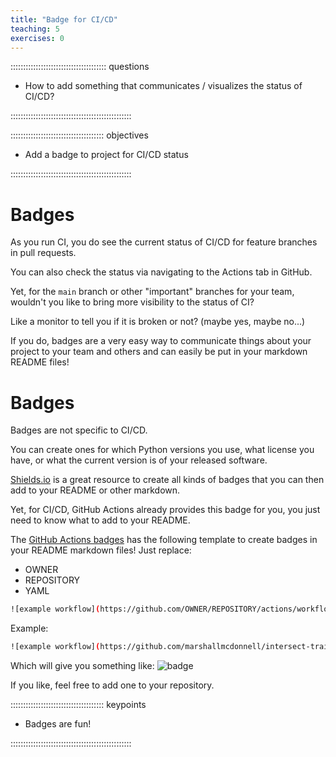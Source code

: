 ```yaml
---
title: "Badge for CI/CD"
teaching: 5
exercises: 0
---
```


:::::::::::::::::::::::::::::::::::::: questions 

   - How to add something that communicates / visualizes the status of CI/CD?

::::::::::::::::::::::::::::::::::::::::::::::::

::::::::::::::::::::::::::::::::::::: objectives

  - Add a badge to project for CI/CD status


::::::::::::::::::::::::::::::::::::::::::::::::



# Badges

As you run CI, you do see the current status of CI/CD for feature branches in pull requests.

You can also check the status via navigating to the Actions tab in GitHub.

Yet, for the `main` branch or other "important" branches for your team,
wouldn't you like to bring more visibility to the status of CI?

Like a monitor to tell you if it is broken or not? (maybe yes, maybe no...)

If you do, badges are a very easy way to communicate things about your project to your team and others and can easily be put in your markdown README files!

# Badges

Badges are not specific to CI/CD.

You can create ones for which Python versions you use, what license you have, or what the current version is of your released software.

[Shields.io][shields] is a great resource to create all kinds of badges that you can then add to your README or other markdown.

Yet, for CI/CD, GitHub Actions already provides this badge for you, you just need to know what to add to your README.

The [GitHub Actions badges][badge-docs] has the following template to create badges in your README markdown files! 
Just replace:
* OWNER
* REPOSITORY
* YAML

```bash
![example workflow](https://github.com/OWNER/REPOSITORY/actions/workflows/YAML/badge.svg)
```

Example:
```bash
![example workflow](https://github.com/marshallmcdonnell/intersect-training-cicd/actions/workflows/main.yaml/badge.svg)
```

Which will give you something like:
![badge](../fig/github-actions-badge.png)

[shields]: https://shields.io/
[badge-docs]: https://docs.github.com/en/actions/monitoring-and-troubleshooting-workflows/adding-a-workflow-status-badge

If you like, feel free to add one to your repository.




::::::::::::::::::::::::::::::::::::: keypoints 

  - Badges are fun! 


::::::::::::::::::::::::::::::::::::::::::::::::